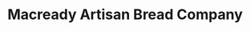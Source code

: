 ---
title: "Macready Artisan Bread Company"
url: /egg-harbor/macready-artisan-bread-company/
shop: bakery
---
